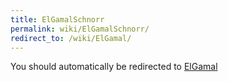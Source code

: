```yaml
---
title: ElGamalSchnorr
permalink: wiki/ElGamalSchnorr/
redirect_to: /wiki/ElGamal/
---
```


You should automatically be redirected to [ElGamal](/wiki/ElGamal/)
